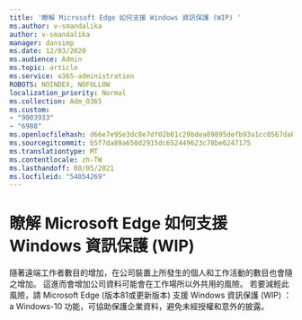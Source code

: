 ```yaml
---
title: '瞭解 Microsoft Edge 如何支援 Windows 資訊保護 (WIP) '
ms.author: v-smandalika
author: v-smandalika
manager: dansimp
ms.date: 12/03/2020
ms.audience: Admin
ms.topic: article
ms.service: o365-administration
ROBOTS: NOINDEX, NOFOLLOW
localization_priority: Normal
ms.collection: Adm_O365
ms.custom:
- "9003933"
- "6988"
ms.openlocfilehash: d66e7e95e3dc8e7df02b01c29bdea89895defb93a1cc0567dabc3914a8af22f6
ms.sourcegitcommit: b5f7da89a650d2915dc652449623c78be6247175
ms.translationtype: MT
ms.contentlocale: zh-TW
ms.lasthandoff: 08/05/2021
ms.locfileid: "54054269"
---
```

# <a name="learn-how-microsoft-edge-supports-windows-information-protection-wip"></a>瞭解 Microsoft Edge 如何支援 Windows 資訊保護 (WIP) 

隨著遠端工作者數目的增加，在公司裝置上所發生的個人和工作活動的數目也會隨之增加。 這進而會增加公司資料可能會在工作場所以外共用的風險。 若要減輕此風險，請 Microsoft Edge (版本81或更新版本) 支援 Windows 資訊保護 (WIP) ： a Windows-10 功能，可協助保護企業資料，避免未經授權和意外的披露。
